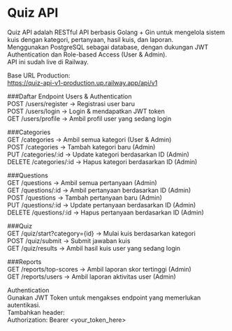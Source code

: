 # Quiz API

Quiz API adalah RESTful API berbasis Golang + Gin untuk mengelola sistem kuis dengan kategori, pertanyaan, hasil kuis, dan laporan.  
Menggunakan PostgreSQL sebagai database, dengan dukungan JWT Authentication dan Role-based Access (User & Admin).  
API ini sudah live di Railway.

Base URL Production:  
https://quiz-api-v1-production.up.railway.app/api/v1

###Daftar Endpoint
Users & Authentication  
POST   /users/register → Registrasi user baru  
POST   /users/login → Login & mendapatkan JWT token  
GET    /users/profile → Ambil profil user yang sedang login  

###Categories  
GET    /categories → Ambil semua kategori (User & Admin)  
POST   /categories → Tambah kategori baru (Admin)  
PUT    /categories/:id → Update kategori berdasarkan ID (Admin)  
DELETE /categories/:id → Hapus kategori berdasarkan ID (Admin)  

###Questions  
GET    /questions → Ambil semua pertanyaan (Admin)  
GET    /questions/:id → Ambil pertanyaan berdasarkan ID (Admin)  
POST   /questions → Tambah pertanyaan baru (Admin)  
PUT    /questions/:id → Update pertanyaan berdasarkan ID (Admin)  
DELETE /questions/:id → Hapus pertanyaan berdasarkan ID (Admin)  

###Quiz  
GET    /quiz/start?category={id} → Mulai kuis berdasarkan kategori  
POST   /quiz/submit → Submit jawaban kuis  
GET    /quiz/results → Ambil hasil kuis user yang sedang login  

###Reports  
GET    /reports/top-scores → Ambil laporan skor tertinggi (Admin)  
GET    /reports/users → Ambil laporan aktivitas user (Admin)  

Authentication  
Gunakan JWT Token untuk mengakses endpoint yang memerlukan autentikasi.  
Tambahkan header:  
Authorization: Bearer <your_token_here>
